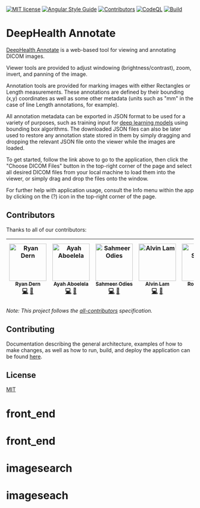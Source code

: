 <!-- prettier-ignore-start -->
[![MIT license](http://img.shields.io/badge/license-MIT-brightgreen.svg?label=License)](http://opensource.org/licenses/MIT)
[![Angular Style Guide](https://mgechev.github.io/angular2-style-guide/images/badge.svg)](https://angular.io/styleguide)
[![Contributors](https://img.shields.io/badge/All_Contributors-6-blue.svg?style=flat)](#contributors)
[![CodeQL](https://github.com/umb-deephealth/deephealth-annotate/actions/workflows/codeql-analysis.yml/badge.svg?branch=main)](https://github.com/umb-deephealth/deephealth-annotate/actions/workflows/codeql-analysis.yml)
[![Build](https://img.shields.io/github/deployments/umb-deephealth/deephealth-annotate/github-pages?label=Build)][deephealth-annotate]
<!-- prettier-ignore-end -->

# DeepHealth Annotate

[DeepHealth Annotate][deephealth-annotate] is a web-based tool for viewing and annotating DICOM images.

Viewer tools are provided to adjust windowing (brightness/contrast), zoom, invert, and panning of the image.

Annotation tools are provided for marking images with either Rectangles or Length measurements. These annotations are defined by their bounding (x,y) coordinates as well as some other metadata (units such as "mm" in the case of line Length annotations, for example).

All annotation metadata can be exported in JSON format to be used for a variety of purposes, such as training input for [deep learning models][deephealth-paper] using bounding box algorithms. The downloaded JSON files can also be later used to restore any annotation state stored in them by simply dragging and dropping the relevant JSON file onto the viewer while the images are loaded.

To get started, follow the link above to go to the application, then click the "Choose DICOM Files" button in the top-right corner of the page and select all desired DICOM files from your local machine to load them into the viewer, or simply drag and drop the files onto the window.

For further help with application usage, consult the Info menu within the app by clicking on the (?) icon in the top-right corner of the page.

## Contributors

Thanks to all of our contributors:

<!-- ALL-CONTRIBUTORS-LIST:START - Do not remove or modify this section -->
<!-- prettier-ignore -->
| [<img src="https://avatars.githubusercontent.com/u/3970591?s=400&u=0d0412c4664fd9fdd4ad6acf6d7efc35e20b09e4&v=4" width="100px;" alt="Ryan Dern"/><br /><sub><b>Ryan Dern</b></sub>](https://github.com/RMDern)<br />[💻](https://github.com/RMDern "GitHub") [💼](https://www.linkedin.com/in/rdern/ "LinkedIn") | [<img src="https://avatars.githubusercontent.com/u/31746926?v=4" width="100px;" alt="Ayah Aboelela"/><br /><sub><b>Ayah Aboelela</b></sub>](https://github.com/ayahea)<br />[💻](https://github.com/ayahea "GitHub") [💼](https://www.linkedin.com/in/ayah-aboelela-4b88b8152/ "LinkedIn") | [<img src="https://avatars.githubusercontent.com/u/79118882?v=4" width="100px;" alt="Sahmeer Odies"/><br /><sub><b>Sahmeer Odies</b></sub>](https://github.com/SahmeerOdies)<br />[💻](https://github.com/SahmeerOdies "GitHub") [💼](https://www.linkedin.com/in/sahmeerodies/ "LinkedIn") | [<img src="https://avatars.githubusercontent.com/u/50211940?v=4" width="100px;" alt="Alvin Lam"/><br /><sub><b>Alvin Lam</b></sub>](https://github.com/alvin688)<br />[💻](https://github.com/alvin688 "GitHub") [💼](https://www.linkedin.com/in/alvin-lam-341692171/ "LinkedIn") | [<img src="https://avatars.githubusercontent.com/u/33044191?v=4" width="100px;" alt="Rob Steele"/><br /><sub><b>Rob Steele</b></sub>](https://github.com/RWadeS)<br />[💻](https://github.com/RWadeS "GitHub") [💼](https://www.linkedin.com/in/robert-steele/ "LinkedIn") | [<img src="https://avatars.githubusercontent.com/u/36428213?v=4" width="100px;" alt="Freddy Mansour"/><br /><sub><b>Freddy Mansour</b></sub>](https://github.com/fmansour10)<br />[💻](https://github.com/fmansour10 "GitHub") [💼](https://www.linkedin.com/in/freddymansour/ "LinkedIn")
| :---: | :---: | :---: | :---: | :---: | :---: |

<!-- ALL-CONTRIBUTORS-LIST:END -->

_Note: This project follows the [all-contributors][all-contributors] specification._

## Contributing

Documentation describing the general architecture, examples of how to make changes, as well as how to run, build, and deploy the application can be found [here][contributing-md].

## License

[MIT](LICENSE)

<!-- prettier-ignore-start -->
[deephealth-annotate]: https://umb-deephealth.github.io/deephealth-annotate/
[all-contributors]: https://github.com/kentcdodds/all-contributors
[contributing-md]: https://github.com/umb-deephealth/deephealth-annotate/blob/main/CONTRIBUTING/CONTRIBUTING.md
[deephealth-paper]: https://arxiv.org/pdf/1912.11027.pdf
<!-- prettier-ignore-end -->
# front_end
# front_end
# imagesearch
# imageseach

